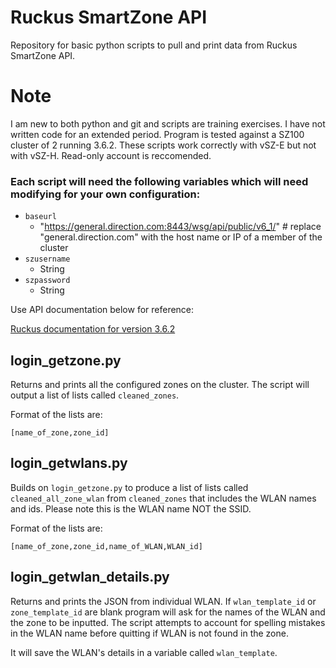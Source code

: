 # Ruckus SmartZone API

Repository for basic python scripts to pull and print data from Ruckus SmartZone API.

# Note

I am new to both python and git and scripts are training exercises. I have not written code for an extended period.
Program is tested against a SZ100 cluster of 2 running 3.6.2. These scripts work correctly with vSZ-E but not with vSZ-H. Read-only account is reccomended. 

### Each script will need the following variables which will need modifying for your own configuration:

* `baseurl`
    * "https://general.direction.com:8443/wsg/api/public/v6_1/" # replace "general.direction.com" with the host name or IP of a member of the cluster
* `szusername`
    * String
* `szpassword`
    * String

Use API documentation below for reference:

[Ruckus documentation for version 3.6.2](http://docs.ruckuswireless.com/smartzone/3.6.2/sz100-public-api-reference-guide-3-6-2.html)

## login_getzone.py

Returns and prints all the configured zones on the cluster. The script will output a list of lists called `cleaned_zones`.

Format of the lists are:

`[name_of_zone,zone_id]`

## login_getwlans.py

Builds on `login_getzone.py` to produce a list of lists called  `cleaned_all_zone_wlan`  from  `cleaned_zones`  that includes the WLAN names and ids. Please note this is the WLAN name NOT the SSID.

Format of the lists are:

`[name_of_zone,zone_id,name_of_WLAN,WLAN_id]`

## login_getwlan_details.py

Returns and prints the JSON from individual WLAN. If  `wlan_template_id`  or `zone_template_id`  are blank program will ask for the names of the WLAN and the zone to be inputted. The script attempts to account for spelling mistakes in the WLAN name before quitting if WLAN is not found in the zone.

It will save the WLAN's details in a variable called `wlan_template`.
